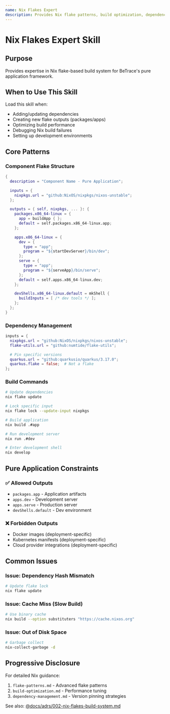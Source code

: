 ```yaml
---
name: Nix Flakes Expert
description: Provides Nix flake patterns, build optimization, dependency management, and pure application packaging guidance
---
```


# Nix Flakes Expert Skill

## Purpose

Provides expertise in Nix flake-based build system for BeTrace's pure application framework.

## When to Use This Skill

Load this skill when:
- Adding/updating dependencies
- Creating new flake outputs (packages/apps)
- Optimizing build performance
- Debugging Nix build failures
- Setting up development environments

## Core Patterns

### Component Flake Structure
```nix
{
  description = "Component Name - Pure Application";

  inputs = {
    nixpkgs.url = "github:NixOS/nixpkgs/nixos-unstable";
  };

  outputs = { self, nixpkgs, ... }: {
    packages.x86_64-linux = {
      app = buildApp { };
      default = self.packages.x86_64-linux.app;
    };

    apps.x86_64-linux = {
      dev = {
        type = "app";
        program = "${startDevServer}/bin/dev";
      };
      serve = {
        type = "app";
        program = "${serveApp}/bin/serve";
      };
      default = self.apps.x86_64-linux.dev;
    };

    devShells.x86_64-linux.default = mkShell {
      buildInputs = [ /* dev tools */ ];
    };
  };
}
```

### Dependency Management
```nix
inputs = {
  nixpkgs.url = "github:NixOS/nixpkgs/nixos-unstable";
  flake-utils.url = "github:numtide/flake-utils";

  # Pin specific versions
  quarkus.url = "github:quarkusio/quarkus/3.17.0";
  quarkus.flake = false;  # Not a flake
};
```

### Build Commands
```bash
# Update dependencies
nix flake update

# Lock specific input
nix flake lock --update-input nixpkgs

# Build application
nix build .#app

# Run development server
nix run .#dev

# Enter development shell
nix develop
```

## Pure Application Constraints

### ✅ Allowed Outputs
- `packages.app` - Application artifacts
- `apps.dev` - Development server
- `apps.serve` - Production server
- `devShells.default` - Dev environment

### ❌ Forbidden Outputs
- Docker images (deployment-specific)
- Kubernetes manifests (deployment-specific)
- Cloud provider integrations (deployment-specific)

## Common Issues

### Issue: Dependency Hash Mismatch
```bash
# Update flake lock
nix flake update
```

### Issue: Cache Miss (Slow Build)
```bash
# Use binary cache
nix build --option substituters "https://cache.nixos.org"
```

### Issue: Out of Disk Space
```bash
# Garbage collect
nix-collect-garbage -d
```

## Progressive Disclosure

For detailed Nix guidance:
1. `flake-patterns.md` - Advanced flake patterns
2. `build-optimization.md` - Performance tuning
3. `dependency-management.md` - Version pinning strategies

See also: [@docs/adrs/002-nix-flakes-build-system.md](../../docs/adrs/002-nix-flakes-build-system.md)

